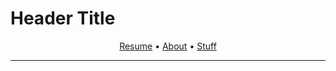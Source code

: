 # Header Title

<center><a href='resume.md'>Resume</a> • <a href='about.md'>About</a> • <a href='stuff.md'>Stuff</a></center>

* * *

